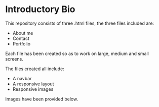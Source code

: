 # Introductory Bio 

This repository consists of three .html files, the three files included are: 
- About me 
- Contact 
- Portfolio 

Each file has been created so as to work on large, medium and small screens. 

The files created all include: 
- A navbar 
- A responsive layout
- Responsive images

Images have been provided below. 
